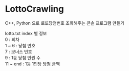 # LottoCrawling

C++, Python 으로 로또당첨번호 조회해주는 콘솔 프로그램 만들기

lotto.txt index 별 정보<br>
0 : 회차<br>
1 ~ 6 : 당첨 번호<br>
7 : 보너스 번호<br>
9 : 1등 당첨 인원 수<br>
11 ~ end : 1등 1인당 당첨 금액<br>


